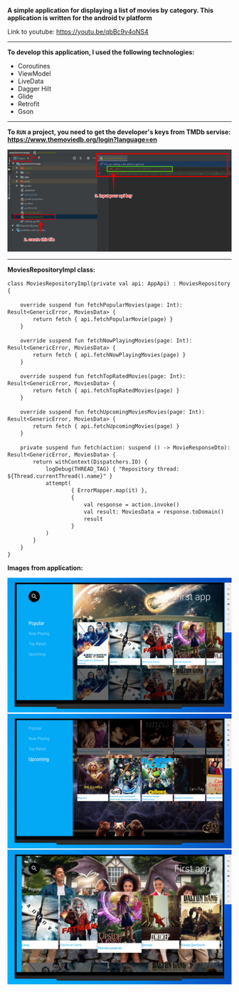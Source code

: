 **A simple application for displaying a list of movies by category. This application is written for the android tv platform**

Link to youtube: https://youtu.be/qbBc9v4oNS4

---

**To develop this application, I used the following technologies:**

- Coroutines
- ViewModel
- LiveData
- Dagger Hilt
- Glide
- Retrofit
- Gson

---

**To `RUN` a project, you need to get the developer's keys from TMDb servise: https://www.themoviedb.org/login?language=en**


![Add secret key to project](/app/src/main/assets/4.jpg)

---

**MoviesRepositoryImpl class:**

```
class MoviesRepositoryImpl(private val api: AppApi) : MoviesRepository {

    override suspend fun fetchPopularMovies(page: Int): Result<GenericError, MoviesData> {
        return fetch { api.fetchPopularMovie(page) }
    }

    override suspend fun fetchNowPlayingMovies(page: Int): Result<GenericError, MoviesData> {
        return fetch { api.fetchNowPlayingMovies(page) }
    }

    override suspend fun fetchTopRatedMovies(page: Int): Result<GenericError, MoviesData> {
        return fetch { api.fetchTopRatedMovies(page) }
    }

    override suspend fun fetchUpcomingMoviesMovies(page: Int): Result<GenericError, MoviesData> {
        return fetch { api.fetchUpcomingMovies(page) }
    }

    private suspend fun fetch(action: suspend () -> MovieResponseDto): Result<GenericError, MoviesData> {
        return withContext(Dispatchers.IO) {
            logDebug(THREAD_TAG) { "Repository thread: ${Thread.currentThread().name}" }
            attempt(
                    { ErrorMapper.map(it) },
                    {
                        val response = action.invoke()
                        val result: MoviesData = response.toDomain()
                        result
                    }
            )
        }
    }
}
```


**Images from application:**

![1](/app/src/main/assets/1.jpg)
![2](/app/src/main/assets/2.jpg)
![3](/app/src/main/assets/3.jpg)